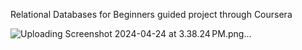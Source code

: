 Relational Databases for Beginners guided project through Coursera


![Uploading Screenshot 2024-04-24 at 3.38.24 PM.png…]()
